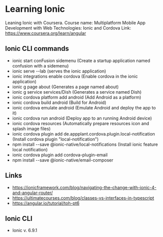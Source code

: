# Learning Ionic
Leaning Ionic with Coursera.
Course name: Multiplatform Mobile App Development with Web Technologies: Ionic and Cordova
Link: https://www.coursera.org/learn/angular

## Ionic CLI commands
- ionic start conFusion sidemenu (Create a startup application named confusion with a sidemenu)
- ionic serve --lab (serves the ionic application)
- ionic integrations enable cordova (Enable cordova in the ionic application)
- ionic g page about (Generates a page named about)
- ionic g service services/Dish (Generates a service named Dish)
- ionic cordova platform add android (Add Android as a platform)
- ionic cordova build android (Build for Android)
- ionic cordova emulate android (Emulate Android and deploy the app to it)
- ionic cordova run android (Deploy app to an running Android device)
- ionic cordova resources (Automatically prepare resources icon and splash image files)
- ionic cordova plugin add de.appplant.cordova.plugin.local-notification (Install cordova plugin "local-notification")
- npm install --save @ionic-native/local-notifications (Install ionic feature local notification)
- ionic cordova plugin add cordova-plugin-email
- npm install --save @ionic-native/email-composer

## Links
- https://ionicframework.com/blog/navigating-the-change-with-ionic-4-and-angular-router/
- https://ultimatecourses.com/blog/classes-vs-interfaces-in-typescript
- https://angular.io/tutorial/toh-pt6

## Ionic CLI
- Ionic v. 6.9.1